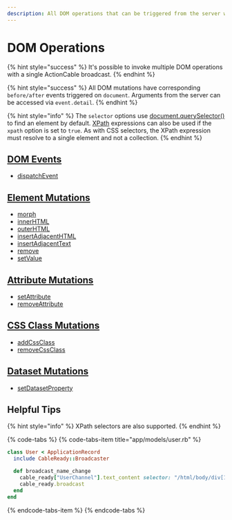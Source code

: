 ```yaml
---
description: All DOM operations that can be triggered from the server with CableReady
---
```


# DOM Operations

{% hint style="success" %}
It's possible to invoke multiple DOM operations with a single ActionCable broadcast.
{% endhint %}

{% hint style="success" %}
All DOM mutations have corresponding `before/after` events triggered on `document`. Arguments from the server can be accessed via `event.detail`.
{% endhint %}

{% hint style="info" %}
The `selector` options use [document.querySelector\(\)](https://developer.mozilla.org/en-US/docs/Web/API/Document/querySelector) to find an element by default. [XPath](https://developer.mozilla.org/en-US/docs/Web/XPath) expressions can also be used if the `xpath` option is set to `true`. As with CSS selectors, the XPath expression must resolve to a single element and not a collection.
{% endhint %}

## [DOM Events](event-dispatch.md)

* [dispatchEvent](event-dispatch.md#dispatchevent)

## [Element Mutations](element-mutations.md)

* [morph](element-mutations.md#morph)
* [innerHTML](element-mutations.md#innerhtml)
* [outerHTML](element-mutations.md#outerhtml)
* [insertAdjacentHTML](element-mutations.md#insertAdjacentHTML)
* [insertAdjacentText](element-mutations.md#insertadjacenttext)
* [remove](element-mutations.md#remove)
* [setValue](element-mutations.md#setvalue)

## [Attribute Mutations](attribute-mutations.md)

* [setAttribute](attribute-mutations.md#setattribute)
* [removeAttribute](attribute-mutations.md#removeattribute)

## [CSS Class Mutations](css-class-mutations.md)

* [addCssClass](css-class-mutations.md#addcssclass)
* [removeCssClass](css-class-mutations.md#removecssclass)

## [Dataset Mutations](dataset-mutations.md)

* [setDatasetProperty](dataset-mutations.md#setdatasetproperty)

## Helpful Tips

{% hint style="info" %}
XPath selectors are also supported.
{% endhint %}

{% code-tabs %}
{% code-tabs-item title="app/models/user.rb" %}
```ruby
class User < ApplicationRecord
  include CableReady::Broadcaster

  def broadcast_name_change
    cable_ready["UserChannel"].text_content selector: "/html/body/div[1]/form/input[1]", text: name, xpath: true
    cable_ready.broadcast
  end
end
```
{% endcode-tabs-item %}
{% endcode-tabs %}

